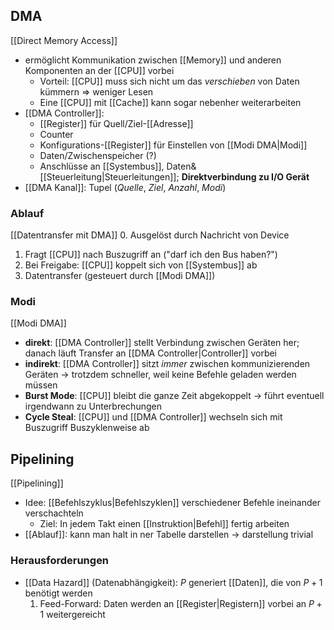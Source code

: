 ## DMA
[[Direct Memory Access]]
- ermöglicht Kommunikation zwischen [[Memory]] und anderen Komponenten an der [[CPU]] vorbei
	- Vorteil: [[CPU]] muss sich nicht um das _verschieben_ von Daten kümmern => weniger Lesen
	- Eine [[CPU]] mit [[Cache]] kann sogar nebenher weiterarbeiten
- [[DMA Controller]]: 
	- [[Register]] für Quell/Ziel-[[Adresse]]
	- Counter
	- Konfigurations-[[Register]] für Einstellen von [[Modi DMA|Modi]]
	- Daten/Zwischenspeicher (?) 
	- Anschlüsse an [[Systembus]], Daten&[[Steuerleitung|Steuerleitungen]]; **Direktverbindung zu I/O Gerät**
- [[DMA Kanal]]: Tupel $(Quelle,\ Ziel,\ Anzahl,\ Modi)$ 

### Ablauf
[[Datentransfer mit DMA]]
0. Ausgelöst durch Nachricht von Device
1. Fragt [[CPU]] nach Buszugriff an ("darf ich den Bus haben?")
2. Bei Freigabe: [[CPU]] koppelt sich von [[Systembus]] ab
3. Datentransfer (gesteuert durch [[Modi DMA]])

### Modi
[[Modi DMA]]

- **direkt**: [[DMA Controller]] stellt Verbindung zwischen Geräten her; danach läuft Transfer an [[DMA Controller|Controller]] vorbei
- **indirekt**: [[DMA Controller]] sitzt _immer_ zwischen kommunizierenden Geräten -> trotzdem schneller, weil keine Befehle geladen werden müssen
- **Burst Mode**: [[CPU]] bleibt die ganze Zeit abgekoppelt -> führt eventuell irgendwann zu Unterbrechungen
- **Cycle Steal**: [[CPU]] und [[DMA Controller]] wechseln sich mit Buszugriff Buszyklenweise ab

## Pipelining
[[Pipelining]]
- Idee: [[Befehlszyklus|Befehlszyklen]] verschiedener Befehle ineinander verschachteln
	- Ziel: In jedem Takt einen [[Instruktion|Befehl]] fertig arbeiten
- [[Ablauf]]: kann man halt in ner Tabelle darstellen -> darstellung trivial

### Herausforderungen
- [[Data Hazard]] (Datenabhängigkeit): $P$ generiert [[Daten]], die von $P + 1$ benötigt werden
	1. Feed-Forward: Daten werden an [[Register|Registern]] vorbei an $P + 1$ weitergereicht
